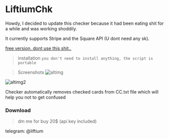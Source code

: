 # LiftiumChk 
Howdy, I decided to update this checker because it had been eating shit for a while and was working shoddily. 


It currently supports Stripe and the Square API (U dont need any sk).

[free version, dont use this shit..](https://github.com/Blagdoii/LiftiumChk/blob/main/chk.py)


> installation
`you don't need to install anything, the script is portable`


> Screenshots
![altimg](https://cdn.discordapp.com/attachments/1100745735500206090/1100793024386191391/image.png)

![altimg2](https://cdn.discordapp.com/attachments/1100745735500206090/1100793586557136896/image.png)




Checker automatically removes checked cards from CC.txt file which will help you not to get confused


### Download
> dm me for buy 20$ (api key included)

telegram: @liftium












